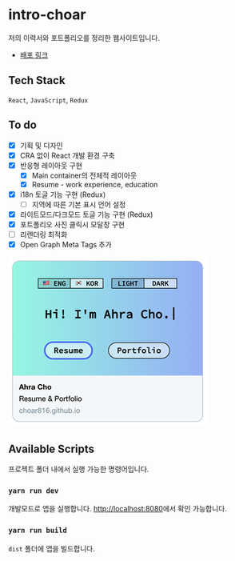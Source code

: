 # intro-choar
저의 이력서와 포트폴리오를 정리한 웹사이트입니다.
- [배포 링크](https://choar816.github.io/intro-choar/)

## Tech Stack
`React`, `JavaScript`, `Redux`

## To do
- [x] 기획 및 디자인
- [x] CRA 없이 React 개발 환경 구축
- [x] 반응형 레이아웃 구현
  - [x] Main container의 전체적 레이아웃
  - [x] Resume - work experience, education
- [x] i18n 토글 기능 구현 (Redux)
  - [ ] 지역에 따른 기본 표시 언어 설정
- [x] 라이트모드/다크모드 토글 기능 구현 (Redux)
- [x] 포트폴리오 사진 클릭시 모달창 구현
- [ ] 리렌더링 최적화
- [x] Open Graph Meta Tags 추가

![meta_tags](./img/metatags.png)

## Available Scripts
프로젝트 폴더 내에서 실행 가능한 명령어입니다.

### `yarn run dev`
개발모드로 앱을 실행합니다.
[http://localhost:8080](http://localhost:8080)에서 확인 가능합니다.

### `yarn run build`
`dist` 폴더에 앱을 빌드합니다.
